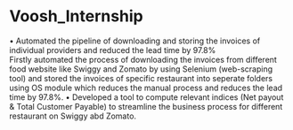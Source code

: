 # Voosh_Internship
•	Automated the pipeline of downloading and storing the invoices of individual providers and reduced the lead time by 97.8%  
Firstly automated the process of downloading the invoices from different food website like Swiggy and Zomato by using Selenium (web-scraping tool) and stored 
the invoices of specific restaurant into seperate folders using OS module which reduces the manual process and reduces the lead time by 97.8%.
•	Developed a tool to compute relevant indices (Net payout & Total Customer Payable) to streamline the business process for different restaurant on Swiggy abd Zomato.
